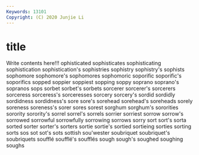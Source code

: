 ```yaml
---
Keywords: 13101
Copyright: (C) 2020 Junjie Li
---
```


# title

Write contents here!!!
ophisticated
sophisticates 
sophisticating 
sophistication 
sophistication's 
sophistries 
sophistry 
sophistry's 
sophists 
sophomore 
sophomore's
sophomores 
sophomoric 
soporific 
soporific's 
soporifics 
sopped 
soppier 
soppiest 
sopping 
soppy
soprano 
soprano's 
sopranos 
sops 
sorbet 
sorbet's 
sorbets 
sorcerer 
sorcerer's 
sorcerers
sorceress 
sorceress's 
sorceresses 
sorcery 
sorcery's 
sordid 
sordidly 
sordidness 
sordidness's 
sore
sore's 
sorehead 
sorehead's 
soreheads 
sorely 
soreness 
soreness's 
sorer 
sores 
sorest
sorghum 
sorghum's 
sororities 
sorority 
sorority's 
sorrel 
sorrel's 
sorrels 
sorrier 
sorriest
sorrow 
sorrow's 
sorrowed 
sorrowful 
sorrowfully 
sorrowing 
sorrows 
sorry 
sort 
sort's
sorta 
sorted 
sorter 
sorter's 
sorters 
sortie 
sortie's 
sortied 
sortieing 
sorties
sorting 
sorts 
sos 
sot 
sot's 
sots 
sottish 
sou'wester 
soubriquet 
soubriquet's
soubriquets 
soufflé 
soufflé's 
soufflés 
sough 
sough's 
soughed 
soughing 
soughs 
